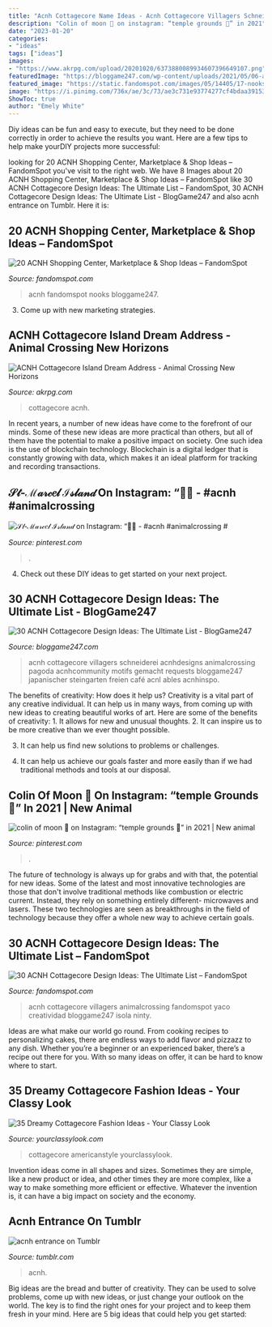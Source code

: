 ```yaml
---
title: "Acnh Cottagecore Name Ideas - Acnh Cottagecore Villagers Schneiderei Acnhdesigns Animalcrossing Pagoda Acnhcommunity Motifs Gemacht Requests Bloggame247 Japanischer Steingarten Freien Café Acnl Ables Acnhinspo"
description: "Colin of moon 🌙 on instagram: “temple grounds 🌾” in 2021"
date: "2023-01-20"
categories:
- "ideas"
tags: ["ideas"]
images:
- "https://www.akrpg.com/upload/20201020/6373880089934607396649107.png"
featuredImage: "https://bloggame247.com/wp-content/uploads/2021/05/06-able-sisters-acnh-cottagecore-design.jpg"
featured_image: "https://static.fandomspot.com/images/05/14405/17-nooks-able-sisters-shopping-district-acnh.jpg"
image: "https://i.pinimg.com/736x/ae/3c/73/ae3c731e93774277cf4bdaa39153578a.jpg"
ShowToc: true
author: "Emely White"
---
```



Diy ideas can be fun and easy to execute, but they need to be done correctly in order to achieve the results you want. Here are a few tips to help make yourDIY projects more successful:

	

		
looking for 20 ACNH Shopping Center, Marketplace &amp; Shop Ideas – FandomSpot you've visit to the right web. We have 8 Images about 20 ACNH Shopping Center, Marketplace &amp; Shop Ideas – FandomSpot like 30 ACNH Cottagecore Design Ideas: The Ultimate List – FandomSpot, 30 ACNH Cottagecore Design Ideas: The Ultimate List - BlogGame247 and also acnh entrance on Tumblr. Here it is:
		
    
## 20 ACNH Shopping Center, Marketplace &amp; Shop Ideas – FandomSpot

<img loading=lazy src="https://static.fandomspot.com/images/05/14405/17-nooks-able-sisters-shopping-district-acnh.jpg" onerror="this.onerror=null;this.src='https://tse2.mm.bing.net/th?id=OIP.3S1SXoChFsP6tX_RQDwB0AHaEK&amp;pid=15.1';" alt="20 ACNH Shopping Center, Marketplace &amp; Shop Ideas – FandomSpot">

_Source: fandomspot.com_

>acnh fandomspot nooks bloggame247. 

	

3. Come up with new marketing strategies.

    
## ACNH Cottagecore Island Dream Address - Animal Crossing New Horizons

<img loading=lazy src="https://www.akrpg.com/upload/20201020/6373880089934607396649107.png" onerror="this.onerror=null;this.src='https://tse2.mm.bing.net/th?id=OIP.bwk6zvh_qs915s85E7k-HQHaD9&amp;pid=15.1';" alt="ACNH Cottagecore Island Dream Address - Animal Crossing New Horizons">

_Source: akrpg.com_

>cottagecore acnh. 

	

In recent years, a number of new ideas have come to the forefront of our minds. Some of these new ideas are more practical than others, but all of them have the potential to make a positive impact on society. One such idea is the use of blockchain technology. Blockchain is a digital ledger that is constantly growing with data, which makes it an ideal platform for tracking and recording transactions.

    
## 𝒮𝓉‑ℳ𝒶𝓇𝒸𝑒𝓁 ℐ𝓈𝓁𝒶𝓃𝒹 On Instagram: “🌴🌺 - #acnh #animalcrossing #

<img loading=lazy src="https://i.pinimg.com/736x/ae/3c/73/ae3c731e93774277cf4bdaa39153578a.jpg" onerror="this.onerror=null;this.src='https://tse1.mm.bing.net/th?id=OIP.0qbWdgrRVpodxOzl1SZBCgHaFK&amp;pid=15.1';" alt="𝒮𝓉‑ℳ𝒶𝓇𝒸𝑒𝓁 ℐ𝓈𝓁𝒶𝓃𝒹 on Instagram: “🌴🌺 - #acnh #animalcrossing #">

_Source: pinterest.com_

>. 

	

4. Check out these DIY ideas to get started on your next project.

    
## 30 ACNH Cottagecore Design Ideas: The Ultimate List - BlogGame247

<img loading=lazy src="https://bloggame247.com/wp-content/uploads/2021/05/06-able-sisters-acnh-cottagecore-design.jpg" onerror="this.onerror=null;this.src='https://tse4.mm.bing.net/th?id=OIP.PfMvjaUeLIOYSTmOSMxuNAHaEK&amp;pid=15.1';" alt="30 ACNH Cottagecore Design Ideas: The Ultimate List - BlogGame247">

_Source: bloggame247.com_

>acnh cottagecore villagers schneiderei acnhdesigns animalcrossing pagoda acnhcommunity motifs gemacht requests bloggame247 japanischer steingarten freien café acnl ables acnhinspo. 

	

The benefits of creativity: How does it help us?
Creativity is a vital part of any creative individual. It can help us in many ways, from coming up with new ideas to creating beautiful works of art. Here are some of the benefits of creativity: 1. It allows for new and unusual thoughts.
2. It can inspire us to be more creative than we ever thought possible.

3. It can help us find new solutions to problems or challenges.

4. It can help us achieve our goals faster and more easily than if we had traditional methods and tools at our disposal.

    
## Colin Of Moon 🌙 On Instagram: “temple Grounds 🌾” In 2021 | New Animal

<img loading=lazy src="https://i.pinimg.com/originals/16/33/a3/1633a359d555681c69c640f7dec0cdf3.jpg" onerror="this.onerror=null;this.src='https://tse1.mm.bing.net/th?id=OIP.MsTxQOsVkYTQgkC2UFFVRQHaIU&amp;pid=15.1';" alt="colin of moon 🌙 on Instagram: “temple grounds 🌾” in 2021 | New animal">

_Source: pinterest.com_

>. 

	

The future of technology is always up for grabs and with that, the potential for new ideas. Some of the latest and most innovative technologies are those that don't involve traditional methods like combustion or electric current. Instead, they rely on something entirely different- microwaves and lasers. These two technologies are seen as breakthroughs in the field of technology because they offer a whole new way to achieve certain goals.

    
## 30 ACNH Cottagecore Design Ideas: The Ultimate List – FandomSpot

<img loading=lazy src="https://static.fandomspot.com/images/01/11647/14-cottagecore-laundry-area-acnh.jpg" onerror="this.onerror=null;this.src='https://tse1.mm.bing.net/th?id=OIP.-8Z4fS-mE6SATsF85YoGnQHaEK&amp;pid=15.1';" alt="30 ACNH Cottagecore Design Ideas: The Ultimate List – FandomSpot">

_Source: fandomspot.com_

>acnh cottagecore villagers animalcrossing fandomspot yaco creatividad bloggame247 isola ninty. 

	

Ideas are what make our world go round. From cooking recipes to personalizing cakes, there are endless ways to add flavor and pizzazz to any dish. Whether you’re a beginner or an experienced baker, there’s a recipe out there for you. With so many ideas on offer, it can be hard to know where to start.

    
## 35 Dreamy Cottagecore Fashion Ideas - Your Classy Look

<img loading=lazy src="https://yourclassylook.com/wp-content/uploads/2021/01/IMG_8393.jpg" onerror="this.onerror=null;this.src='https://tse3.mm.bing.net/th?id=OIP.TSuYhT3ddYJ2uLglBKIM2AHaLG&amp;pid=15.1';" alt="35 Dreamy Cottagecore Fashion Ideas - Your Classy Look">

_Source: yourclassylook.com_

>cottagecore americanstyle yourclassylook. 

	

Invention ideas come in all shapes and sizes. Sometimes they are simple, like a new product or idea, and other times they are more complex, like a way to make something more efficient or effective. Whatever the invention is, it can have a big impact on society and the economy.

    
## Acnh Entrance On Tumblr

<img loading=lazy src="https://64.media.tumblr.com/84b5b19d6eb76c313e07f43180d4c57a/0bc5477166a614c9-17/s640x960/a5fff0755ee34de94dbe4a8f3f3d7ea2aed1e41f.jpg" onerror="this.onerror=null;this.src='https://tse3.mm.bing.net/th?id=OIP.xjQxSXWRoVF8sgYnAXvW-gHaFk&amp;pid=15.1';" alt="acnh entrance on Tumblr">

_Source: tumblr.com_

>acnh. 

	

Big ideas are the bread and butter of creativity. They can be used to solve problems, come up with new ideas, or just change your outlook on the world. The key is to find the right ones for your project and to keep them fresh in your mind. Here are 5 big ideas that could help you get started: 

